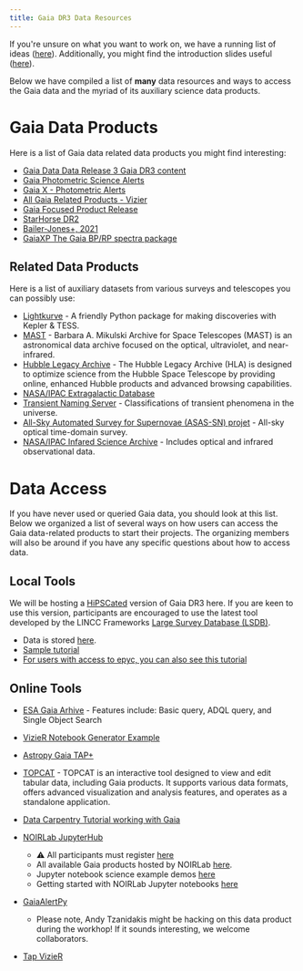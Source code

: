 ```yaml
---
title: Gaia DR3 Data Resources
---
```


If you're unsure on what you want to work on, we have a running list of ideas ([here](https://docs.google.com/document/d/1ibuPqcOPDiiuD12GXNWYgUpU53UAR1QQWI-UN5kzotY/edit?usp=sharing)). Additionally, you might find the introduction slides useful ([here](https://docs.google.com/presentation/d/1Njbu2Nk1q7dunjGVb2qnmydA5MqXergVMHjwqCO-sQk/edit?usp=sharing)). 

Below we have compiled a list of **many** data resources and ways to access the Gaia data and the myriad of its auxiliary science data products. 


# Gaia Data Products
Here is a list of Gaia data related data products you might find interesting:
- [Gaia Data Data Release 3 Gaia DR3 content](https://www.cosmos.esa.int/web/gaia/dr3)
- [Gaia Photometric Science Alerts](http://gsaweb.ast.cam.ac.uk/alerts/home)
- [Gaia X - Photometric Alerts](http://gsaweb.ast.cam.ac.uk/alerts/gaiax/)
- [All Gaia Related Products - Vizier](https://vizier.cds.unistra.fr/viz-bin/VizieR-2)
- [Gaia Focused Product Release](https://www.cosmos.esa.int/web/gaia/focused-product-release)
- [StarHorse DR2](https://vizier.cds.unistra.fr/viz-bin/VizieR?-source=I/349)
- [Bailer-Jones+, 2021](https://vizier.cds.unistra.fr/viz-bin/VizieR?-source=I/352)
- [GaiaXP The Gaia BP/RP spectra package](https://gaia-dpci.github.io/GaiaXPy-website/)

## Related Data Products

Here is a list of auxiliary datasets from various surveys and telescopes you can possibly use:

- [Lightkurve](https://docs.lightkurve.org/) - A friendly Python package for making discoveries with Kepler & TESS.
- [MAST](https://archive.stsci.edu/) - Barbara A. Mikulski Archive for Space Telescopes (MAST) is an astronomical data archive focused on the optical, ultraviolet, and near-infrared.
- [Hubble Legacy Archive](https://hla.stsci.edu/) - The Hubble Legacy Archive (HLA) is designed to optimize science from the Hubble Space Telescope by providing online, enhanced Hubble products and advanced browsing capabilities.
- [NASA/IPAC Extragalactic Database](https://ned.ipac.caltech.edu/)
- [Transient Naming Server](https://www.wis-tns.org/) - Classifications of transient phenomena in the universe. 
- [All-Sky Automated Survey for Supernovae (ASAS-SN) projet](https://www.astronomy.ohio-state.edu/asassn/) - All-sky optical time-domain survey.
- [NASA/IPAC Infared Science Archive](https://irsa.ipac.caltech.edu/frontpage/) - Includes optical and infrared observational data.



# Data Access
If you have never used or queried Gaia data, you should look at this list. Below we organized a list of several ways on how users can access the Gaia data-related products to start their projects. The organizing members will also be around if you have any specific questions about how to access data. 

## Local Tools 
We will be hosting a [HiPSCated](https://ui.adsabs.harvard.edu/abs/2023AAS...24110506W/abstract) version of Gaia DR3 here. If you are keen to use this version, participants are encouraged to use the latest tool developed by the LINCC Frameworks [Large Survey Database (LSDB)](https://github.com/astronomy-commons/lsdb).

- Data is stored [here](https://epyc.astro.washington.edu/~lincc-frameworks/hipscat_surveys/gaia_dr3/).
- [Sample tutorial](https://lsdb.readthedocs.io/en/latest/notebooks/ztf_bts-ngc.html)
- [For users with access to epyc, you can also see this tutorial](https://github.com/dirac-institute/ZTF_FG_BoyajianSearch/blob/main/analysis/notebooks/tda-uw-demo/hrdiagram-timeseries-ztf-gaia.ipynb)


##  Online Tools

- [ESA Gaia Arhive](https://gea.esac.esa.int/archive/) - Features include: Basic query, ADQL query, and Single Object Search

- [VizieR Notebook Generator Example](https://cdsarc.cds.unistra.fr/vizier/notebook.gml?source=I/355)

- [Astropy Gaia TAP+](https://astroquery.readthedocs.io/en/latest/gaia/gaia.html)

- [TOPCAT](https://www.star.bris.ac.uk/~mbt/topcat/) - TOPCAT is an interactive tool designed to view and edit tabular data, including Gaia products. It supports various data formats, offers advanced visualization and analysis features, and operates as a standalone application.

- [Data Carpentry Tutorial working with Gaia](https://datacarpentry.org/astronomy-python/)

- [NOIRLab JupyterHub](https://datalab.noirlab.edu)
  - :warning: All participants must register [here](https://datalab.noirlab.edu/account/register.html)
  - All available Gaia products hosted by NOIRLab [here](https://datalab.noirlab.edu/gaia.php).
  - Jupyter notebook science example demos [here](https://datalab.noirlab.edu/docs/manual/UsingAstroDataLab/ScienceExamples/index.html)
  - Getting started with NOIRLab Jupyter notebooks [here](https://datalab.noirlab.edu/docs/manual/UsingAstroDataLab/JupyterNotebooks/JupyterNotebooks.html#sec-jupyternotebooks)

- [GaiaAlertPy](https://gaiaalertspy-docs.readthedocs.io/en/latest/)
  - Please note, Andy Tzanidakis might be hacking on this data product during the workhop! If it sounds interesting, we welcome collaborators.

- [Tap VizieR](https://tapvizier.u-strasbg.fr/adql/?gaia)


